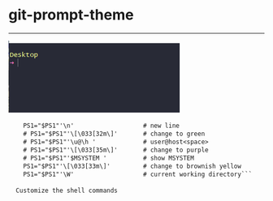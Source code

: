 # git-prompt-theme
***
![image](https://github.com/azkarmoulana/git-prompt-theme/blob/master/git.PNG)

```PS1='\[\033]0;Git-bash: $PWD\007\]' # set window title
	PS1="$PS1"'\n'                   # new line
	# PS1="$PS1"'\[\033[32m\]'       # change to green
	# PS1="$PS1"'\u@\h '             # user@host<space>
	# PS1="$PS1"'\[\033[35m\]'       # change to purple
	# PS1="$PS1"'$MSYSTEM '          # show MSYSTEM
	PS1="$PS1"'\[\033[33m\]'         # change to brownish yellow
	PS1="$PS1"'\W'                   # current working directory```
  
  Customize the shell commands
